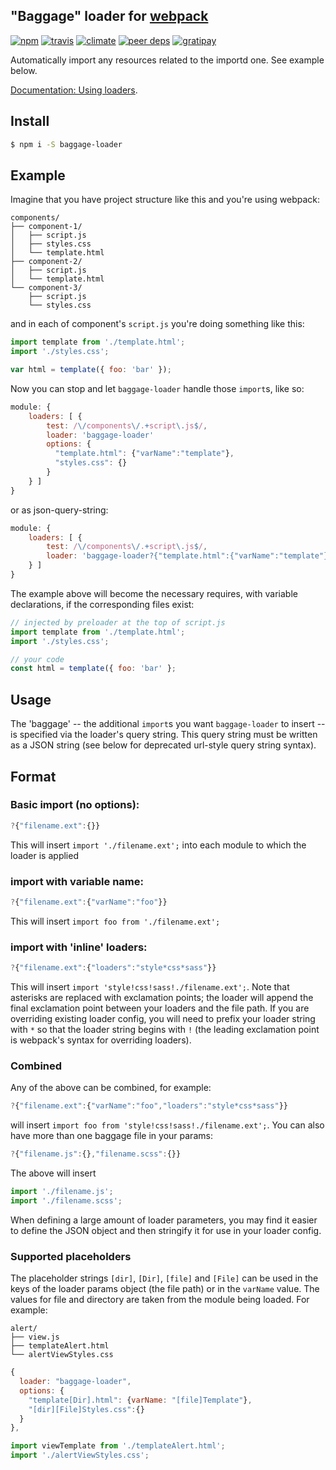 ## "Baggage" loader for [webpack](https://webpack.github.io/)

[![npm](http://img.shields.io/npm/v/baggage-loader.svg?style=flat-square)](https://www.npmjs.org/package/baggage-loader)
[![travis](http://img.shields.io/travis/deepsweet/baggage-loader.svg?style=flat-square)](https://travis-ci.org/deepsweet/baggage-loader)
[![climate](http://img.shields.io/codeclimate/github/deepsweet/baggage-loader.svg?style=flat-square)](https://codeclimate.com/github/deepsweet/baggage-loader/code)
[![peer deps](http://img.shields.io/david/peer/deepsweet/baggage-loader.svg?style=flat-square)](https://david-dm.org/deepsweet/baggage-loader#info=peerDependencies)
[![gratipay](http://img.shields.io/gratipay/deepsweet.svg?style=flat-square)](https://gratipay.com/deepsweet/)

Automatically import any resources related to the importd one. See example below.

[Documentation: Using loaders](https://webpack.github.io/docs/using-loaders.html).

## Install

```sh
$ npm i -S baggage-loader
```

## Example

Imagine that you have project structure like this and you're using webpack:

```
components/
├── component-1/
│   ├── script.js
│   ├── styles.css
│   └── template.html
├── component-2/
│   ├── script.js
│   └── template.html
└── component-3/
    ├── script.js
    └── styles.css
```

and in each of component's `script.js` you're doing something like this:

```javascript
import template from './template.html';
import './styles.css';

var html = template({ foo: 'bar' });
```

Now you can stop and let `baggage-loader` handle those `import`s, like so:

```javascript
module: {
    loaders: [ {
        test: /\/components\/.+script\.js$/,
        loader: 'baggage-loader'
        options: {
          "template.html": {"varName":"template"},
          "styles.css": {}
        }
    } ]
}
```
or as json-query-string:
```javascript
module: {
    loaders: [ {
        test: /\/components\/.+script\.js$/,
        loader: 'baggage-loader?{"template.html":{"varName":"template"},"styles.css":{}}'
    } ]
}
```

The example above will become the necessary requires, with variable declarations, if the corresponding files exist:

```javascript
// injected by preloader at the top of script.js
import template from './template.html';
import './styles.css';

// your code
const html = template({ foo: 'bar' };
```

## Usage
The 'baggage' -- the additional `import`s you want `baggage-loader` to insert -- is specified via the loader's query string. This query string must be written as a JSON string (see below for deprecated url-style query string syntax).

## Format
### Basic import (no options):
```js
?{"filename.ext":{}}
```

This will insert `import './filename.ext';` into each module to which the loader is applied

### import with variable name:
```js
?{"filename.ext":{"varName":"foo"}}
```

This will insert `import foo from './filename.ext';`

### import with 'inline' loaders:
```js
?{"filename.ext":{"loaders":"style*css*sass"}}
```

This will insert `import 'style!css!sass!./filename.ext';`. Note that asterisks are replaced with exclamation points; the loader will append the final exclamation point between your loaders and the file path. If you are overriding existing loader config, you will need to prefix your loader string with `*` so that the loader string begins with `!` (the leading exclamation point is webpack's syntax for overriding loaders).

### Combined
Any of the above can be combined, for example:

```js
?{"filename.ext":{"varName":"foo","loaders":"style*css*sass"}}
```

will insert `import foo from 'style!css!sass!./filename.ext';`. You can also have more than one baggage file in your params:

```js
?{"filename.js":{},"filename.scss":{}}
```

The above will insert

```javascript
import './filename.js';
import './filename.scss';
```

When defining a large amount of loader parameters, you may find it easier to define the JSON object and then stringify it for use in your loader config.

### Supported placeholders

The placeholder strings `[dir]`, `[Dir]`, `[file]` and `[File]` can be used in the keys of the loader params object (the file path) or in the `varName` value. The values for file and directory are taken from the module being loaded. For example:

```
alert/
├── view.js
├── templateAlert.html
└── alertViewStyles.css
```

```javascript
{
  loader: "baggage-loader",
  options: {
    "template[Dir].html": {varName: "[file]Template"},
    "[dir][File]Styles.css":{}
  }
},
```

```javascript
import viewTemplate from './templateAlert.html';
import './alertViewStyles.css';
```
